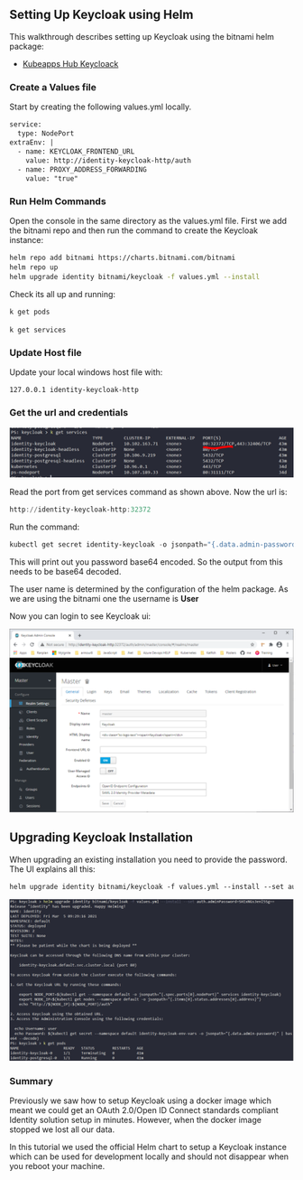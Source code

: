 ## Setting Up Keycloak using Helm

This walkthrough describes setting up Keycloak using the bitnami helm package:

* [Kubeapps Hub Keycloack](https://hub.kubeapps.com/charts/bitnami/keycloak/1.0.5#!)

### Create a Values file

Start by creating the following values.yml locally.

```
service:
  type: NodePort
extraEnv: |
  - name: KEYCLOAK_FRONTEND_URL
    value: http://identity-keycloak-http/auth
  - name: PROXY_ADDRESS_FORWARDING
    value: "true"
```



### Run Helm Commands

Open the console in the same directory as the values.yml file. First we add the bitnami repo and then run the command to create the Keycloak instance:

```bash
helm repo add bitnami https://charts.bitnami.com/bitnami
helm repo up
helm upgrade identity bitnami/keycloak -f values.yml --install
```

Check its all up and running:

```
k get pods

k get services
```



### Update Host file

Update your local windows host file with:

```
127.0.0.1 identity-keycloak-http
```



### Get the url and credentials

![keycloak-helm-read-ip](../.images\keycloak-helm-read-ip.png)

Read the port from get services command as shown above. Now the url is:

```powershell
http://identity-keycloak-http:32372
```

Run the command:

```powershell
kubectl get secret identity-keycloak -o jsonpath="{.data.admin-password}"
```

This will print out you password base64 encoded. So the output from this needs to be base64 decoded.

The user name is determined by the configuration of the helm package. As we are using the bitnami one the username is **User**

Now you can login to see Keycloak ui:

![image-20210305102955017](../.images\keycloak-realmsettings-screenshot.png)



## Upgrading Keycloak Installation

When upgrading an existing installation you need to provide the password. The UI explains all this:

```bash
helm upgrade identity bitnami/keycloak -f values.yml --install --set auth.adminPassword=SHIxNGs3enl5Sg==
```



![image-20210305093334092](../.images\keycloack-helm-upgrade-cmd.png)



### Summary

Previously we saw how to setup Keycloak using a docker image which meant we could get an OAuth 2.0/Open ID Connect standards compliant Identity solution setup in minutes. However, when the docker image stopped we lost all our data.

In this tutorial we used the official Helm chart to setup a Keycloak instance which can be used for development locally and should not disappear when you reboot your machine.